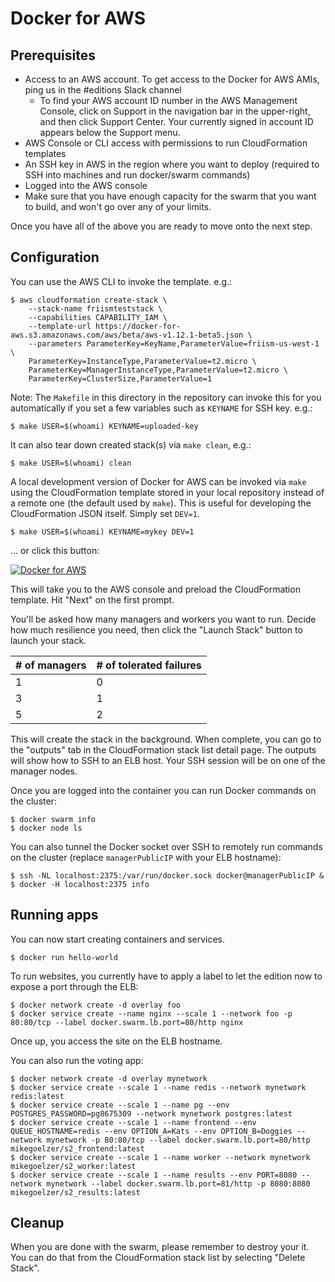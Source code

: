 # Docker for AWS

## Prerequisites
- Access to an AWS account. To get access to the Docker for AWS AMIs, ping us in the #editions Slack channel
    - To find your AWS account ID number in the AWS Management Console, click on Support in the navigation bar in the upper-right, and then click Support Center. Your currently signed in account ID appears below the Support menu.
- AWS Console or CLI access with permissions to run CloudFormation templates
- An SSH key in AWS in the region where you want to deploy (required to SSH into machines and run docker/swarm commands)
- Logged into the AWS console
- Make sure that you have enough capacity for the swarm that you want to build, and won't go over any of your limits.

Once you have all of the above you are ready to move onto the next step.

## Configuration

You can use the AWS CLI to invoke the template.  e.g.:

    $ aws cloudformation create-stack \
        --stack-name friismteststack \
        --capabilities CAPABILITY_IAM \
        --template-url https://docker-for-aws.s3.amazonaws.com/aws/beta/aws-v1.12.1-beta5.json \
        --parameters ParameterKey=KeyName,ParameterValue=friism-us-west-1 \
        ParameterKey=InstanceType,ParameterValue=t2.micro \
        ParameterKey=ManagerInstanceType,ParameterValue=t2.micro \
        ParameterKey=ClusterSize,ParameterValue=1

Note: The `Makefile` in this directory in the repository can invoke this for you
automatically if you set a few variables such as `KEYNAME` for SSH key.  e.g.:

    $ make USER=$(whoami) KEYNAME=uploaded-key

It can also tear down created stack(s) via `make clean`, e.g.:

    $ make USER=$(whoami) clean

A local development version of Docker for AWS can be invoked via `make` using
the CloudFormation template stored in your local repository instead of a remote
one (the default used by `make`).  This is useful for developing the
CloudFormation JSON itself.  Simply set `DEV=1`.

    $ make USER=$(whoami) KEYNAME=mykey DEV=1

... or click this button:

[![Docker for AWS](https://s3.amazonaws.com/cloudformation-examples/cloudformation-launch-stack.png)](https://console.aws.amazon.com/cloudformation/home?#/stacks/new?stackName=Docker&templateURL=https://docker-for-aws.s3.amazonaws.com/aws/beta/aws-v1.12.1-beta5.json)

This will take you to the AWS console and preload the CloudFormation template. Hit "Next" on the first prompt.

You'll be asked how many managers and workers you want to run. Decide how much resilience you need, then click the "Launch Stack" button to launch your stack.

| # of managers  | # of tolerated failures |
| ------------- | ------------- |
| 1  | 0  |
| 3  | 1  |
| 5  | 2  |

This will create the stack in the background. When complete, you can go to the "outputs" tab in the CloudFormation stack list detail page. The outputs will show how to SSH to an ELB host. Your SSH session will be on one of the manager nodes.

Once you are logged into the container you can run Docker commands on the cluster:

    $ docker swarm info
    $ docker node ls

You can also tunnel the Docker socket over SSH to remotely run commands on the cluster (replace `managerPublicIP` with your ELB hostname):

    $ ssh -NL localhost:2375:/var/run/docker.sock docker@managerPublicIP &
    $ docker -H localhost:2375 info

## Running apps

You can now start creating containers and services.

    $ docker run hello-world

To run websites, you currently have to apply a label to let the edition now to expose a port through the ELB:

    $ docker network create -d overlay foo
    $ docker service create --name nginx --scale 1 --network foo -p 80:80/tcp --label docker.swarm.lb.port=80/http nginx

Once up, you access the site on the ELB hostname.

You can also run the voting app:

    $ docker network create -d overlay mynetwork
    $ docker service create --scale 1 --name redis --network mynetwork redis:latest
    $ docker service create --scale 1 --name pg --env POSTGRES_PASSWORD=pg8675309 --network mynetwork postgres:latest
    $ docker service create --scale 1 --name frontend --env QUEUE_HOSTNAME=redis --env OPTION_A=Kats --env OPTION_B=Doggies --network mynetwork -p 80:80/tcp --label docker.swarm.lb.port=80/http mikegoelzer/s2_frontend:latest
    $ docker service create --scale 1 --name worker --network mynetwork mikegoelzer/s2_worker:latest
    $ docker service create --scale 1 --name results --env PORT=8080 --network mynetwork --label docker.swarm.lb.port=81/http -p 8080:8080 mikegoelzer/s2_results:latest


## Cleanup

When you are done with the swarm, please remember to destroy your it. You can do that from the CloudFormation stack list by selecting "Delete Stack".
